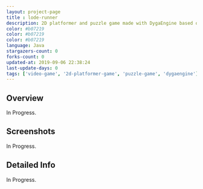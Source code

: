 ```yaml
---
layout: project-page
title : lode-runner
description: 2D platformer and puzzle game made with DygaEngine based on the famous "Lode Runner - the Legend Returns".
color: #b07219
color: #b07219
color: #b07219
language: Java
stargazers-count: 0
forks-count: 0
updated-at: 2019-09-06 22:38:24
last-update-days: 0
tags: ['video-game', '2d-platformer-game', 'puzzle-game', 'dygaengine']
---
```

<!---
Gregoire Boiron <gregoire.boiron@gmail.com>
Copyright (c) 2018 Gregoire Boiron  All Rights Reserved.
--->

Overview
--------------------
In Progress.

Screenshots
--------------------
In Progress.

Detailed Info
--------------------
In Progress.
